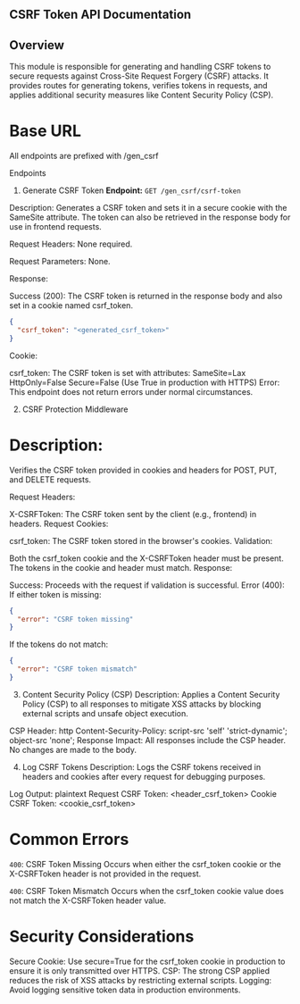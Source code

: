 ## CSRF Token API Documentation

## Overview
This module is responsible for generating and handling CSRF tokens to secure requests against Cross-Site Request Forgery (CSRF) attacks. It provides routes for generating tokens, verifies tokens in requests, and applies additional security measures like Content Security Policy (CSP).

# Base URL
All endpoints are prefixed with /gen_csrf

Endpoints
1. Generate CSRF Token
**Endpoint:**
`GET /gen_csrf/csrf-token`

Description:
Generates a CSRF token and sets it in a secure cookie with the SameSite attribute. The token can also be retrieved in the response body for use in frontend requests.

Request Headers:
None required.

Request Parameters:
None.

Response:

Success (200):
The CSRF token is returned in the response body and also set in a cookie named csrf_token.

```json
{
  "csrf_token": "<generated_csrf_token>"
}
```
Cookie:

csrf_token: The CSRF token is set with attributes:
SameSite=Lax
HttpOnly=False
Secure=False (Use True in production with HTTPS)
Error:
This endpoint does not return errors under normal circumstances.


2. CSRF Protection Middleware

# Description:
Verifies the CSRF token provided in cookies and headers for POST, PUT, and DELETE requests.

Request Headers:

X-CSRFToken: The CSRF token sent by the client (e.g., frontend) in headers.
Request Cookies:

csrf_token: The CSRF token stored in the browser's cookies.
Validation:

Both the csrf_token cookie and the X-CSRFToken header must be present.
The tokens in the cookie and header must match.
Response:

Success: Proceeds with the request if validation is successful.
Error (400):
If either token is missing:
```json
{
  "error": "CSRF token missing"
}
```

If the tokens do not match:
```json
{
  "error": "CSRF token mismatch"
}
```


3. Content Security Policy (CSP)
Description:
Applies a Content Security Policy (CSP) to all responses to mitigate XSS attacks by blocking external scripts and unsafe object execution.

CSP Header:
http
Content-Security-Policy: script-src 'self' 'strict-dynamic'; object-src 'none';
Response Impact:
All responses include the CSP header. No changes are made to the body.

4. Log CSRF Tokens
Description:
Logs the CSRF tokens received in headers and cookies after every request for debugging purposes.

Log Output:
plaintext
Request CSRF Token: <header_csrf_token>
Cookie CSRF Token: <cookie_csrf_token>

# Common Errors
`400`: CSRF Token Missing
Occurs when either the csrf_token cookie or the X-CSRFToken header is not provided in the request.

`400`: CSRF Token Mismatch
Occurs when the csrf_token cookie value does not match the X-CSRFToken header value.

# Security Considerations
Secure Cookie: Use secure=True for the csrf_token cookie in production to ensure it is only transmitted over HTTPS.
CSP: The strong CSP applied reduces the risk of XSS attacks by restricting external scripts.
Logging: Avoid logging sensitive token data in production environments.
